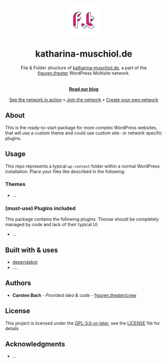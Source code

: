 <!-- PROJECT LOGO -->
<br />
<div align="center">
  <a href="https://github.com/figuren-theater/BLOG_template">
    <img src="https://raw.githubusercontent.com/figuren-theater/logos/main/favicon.png" alt="figuren.theater Logo" width="100" height="100">
  </a>

  <h1 align="center">katharina-muschiol.de</h1>

  <p align="center">
    File & Folder structure of <a href="https://katharina-muschiol.de">katharina-muschiol.de</a>, a part of the <a href="https://figuren.theater">figuren.theater</a> WordPress Multisite network.
    <br /><br /><br />
    <a href="https://meta.figuren.theater/blog"><strong>Read our blog</strong></a>
    <br />
    <br />
    <a href="https://figuren.theater">See the network in action</a>
    •
    <a href="https://mein.figuren.theater">Join the network</a>
    •
    <a href="https://websites.fuer.figuren.theater">Create your own network</a>
  </p>
</div>

## About 


This is the ready-to-start package for more complex WordPress websites, that will use a custom theme and could use custom site- or network specific plugins.


## Usage

This repo represents a typical `wp-content` folder within a normal WordPress installation. Place your files like described in the following:

### Themes

* ...

### (must-use) Plugins included

This package contains the following plugins. 
Thoose should be completely managed by code and lack of their typical UI.

* ...




## Built with & uses

  - [dependabot](/.github/dependabot.yml)
  - ....


## Authors

  - **Carsten Bach** - *Provided idea & code* - [figuren.theater/crew](https://figuren.theater/crew/)


## License

This project is licensed under the [GPL-3.0-or-later](LICENSE.md), see the [LICENSE](LICENSE) file for
details

## Acknowledgments

  - ...
